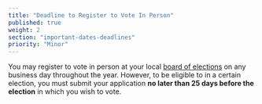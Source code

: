 ```yaml
---
title: "Deadline to Register to Vote In Person"
published: true
weight: 2
section: "important-dates-deadlines"
priority: "Minor"
---
```

You may register to vote in person at your local [board of elections](http://www.elections.ny.gov/CountyBoards.html) on any business day throughout the year. However, to be eligible to in a certain election, you must submit your application **no later than 25 days before the election** in which you wish to vote.  
